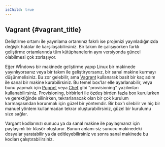 ```yaml
---
isChild: true
---
```


## Vagrant {#vagrant_title}

Deliştirme ortamı ile yayınlama ortamınız fakrlı ise projenizi yayınladığınızda değişik hatalar ile 
karşılaşabilirsiniz. Bir takım ile çalışıyorken farklı geliştirme ortamlarında tüm kütüphanelerin aynı 
versiyonda güncel olabilmesi çok zorlaşıyor.

Eğer Wİndows bir makinede geliştirme yapıp Linux bir makinede yayınlıyorsanız veya bir takım ile geliştiryorsanız, 
bir sanal makine kurmayı düşünmelisiniz. Bu zor gelebilir, ama [Vagrant][vagrant] kullanarak basit bir kaç adım 
ile sanal bir makine kurabilirsiniz. Bu temel box'lar elle ayarlanabilir, veya bunu yapmak için [Puppet][puppet] 
veya [Chef][chef] gibi "provisioning" yazılımları kullanabilirsiniz. Provisioning, birbirleri ile özdeş birden 
fazla box kurulurken ve gerektiğinde silinirken, tekrarlanacak olan bir çok kurulum karmaşasından korunmak 
için güzel bir yöntemdir. Bir box'ı silebilir ve hiç bir manuel yöntem kullanmadan tekrar oluşturabilirsiniz, 
güzel bir kurulumu size sağlar. 

Vargant kodlarınızı sunucu ya da sanal makine ile paylaşmanız için paylaşımlı bir klasör oluşturur. Bunun anlamı 
siz sunucu makinedeki dosyalar yaratabilir ya da editleyebilirsiniz ve sonra sanal makinede bu kodları 
çalıştırabilirsiniz.  

[vagrant]: http://vagrantup.com/
[puppet]: http://www.puppetlabs.com/
[chef]: http://www.opscode.com/
